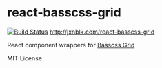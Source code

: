 
# react-basscss-grid

[![Build Status](https://travis-ci.org/jxnblk/react-basscss-grid.svg?branch=master)](https://travis-ci.org/jxnblk/react-basscss-grid)
http://jxnblk.com/react-basscss-grid

React component wrappers for [Basscss Grid](https://github.com/basscss/basscss/tree/master/modules/grid)


MIT License
